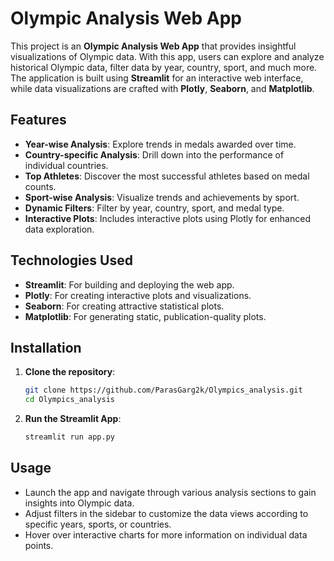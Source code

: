 
# Olympic Analysis Web App

This project is an **Olympic Analysis Web App** that provides insightful visualizations of Olympic data. With this app, users can explore and analyze historical Olympic data, filter data by year, country, sport, and much more. The application is built using **Streamlit** for an interactive web interface, while data visualizations are crafted with **Plotly**, **Seaborn**, and **Matplotlib**.


## Features
- **Year-wise Analysis**: Explore trends in medals awarded over time.
- **Country-specific Analysis**: Drill down into the performance of individual countries.
- **Top Athletes**: Discover the most successful athletes based on medal counts.
- **Sport-wise Analysis**: Visualize trends and achievements by sport.
- **Dynamic Filters**: Filter by year, country, sport, and medal type.
- **Interactive Plots**: Includes interactive plots using Plotly for enhanced data exploration.
  
## Technologies Used
- **Streamlit**: For building and deploying the web app.
- **Plotly**: For creating interactive plots and visualizations.
- **Seaborn**: For creating attractive statistical plots.
- **Matplotlib**: For generating static, publication-quality plots.

## Installation
1. **Clone the repository**:
    ```bash
    git clone https://github.com/ParasGarg2k/Olympics_analysis.git
    cd Olympics_analysis
    ```

3. **Run the Streamlit App**:
    ```bash
    streamlit run app.py
    ```

## Usage
- Launch the app and navigate through various analysis sections to gain insights into Olympic data.
- Adjust filters in the sidebar to customize the data views according to specific years, sports, or countries.
- Hover over interactive charts for more information on individual data points.

